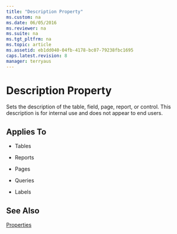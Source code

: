 ```yaml
---
title: "Description Property"
ms.custom: na
ms.date: 06/05/2016
ms.reviewer: na
ms.suite: na
ms.tgt_pltfrm: na
ms.topic: article
ms.assetid: eb1dd040-04fb-4178-bc07-79238fbc1695
caps.latest.revision: 8
manager: terryaus
---
```

# Description Property
Sets the description of the table, field, page, report, or control. This description is for internal use and does not appear to end users.  
  
## Applies To  
  
-   Tables  
  
-   Reports  
  
-   Pages  
  
-   Queries  
  
-   Labels  
  
## See Also  
 [Properties](Properties.md)